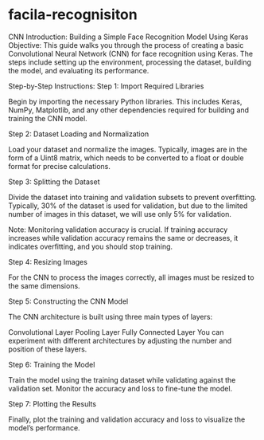 # facila-recognisiton

CNN Introduction: Building a Simple Face Recognition Model Using Keras
Objective:
This guide walks you through the process of creating a basic Convolutional Neural Network (CNN) for face recognition using Keras. The steps include setting up the environment, processing the dataset, building the model, and evaluating its performance.

Step-by-Step Instructions:
Step 1: Import Required Libraries

Begin by importing the necessary Python libraries. This includes Keras, NumPy, Matplotlib, and any other dependencies required for building and training the CNN model.

Step 2: Dataset Loading and Normalization

Load your dataset and normalize the images. Typically, images are in the form of a Uint8 matrix, which needs to be converted to a float or double format for precise calculations.

Step 3: Splitting the Dataset

Divide the dataset into training and validation subsets to prevent overfitting. Typically, 30% of the dataset is used for validation, but due to the limited number of images in this dataset, we will use only 5% for validation.

Note: Monitoring validation accuracy is crucial. If training accuracy increases while validation accuracy remains the same or decreases, it indicates overfitting, and you should stop training.

Step 4: Resizing Images

For the CNN to process the images correctly, all images must be resized to the same dimensions.

Step 5: Constructing the CNN Model

The CNN architecture is built using three main types of layers:

Convolutional Layer
Pooling Layer
Fully Connected Layer
You can experiment with different architectures by adjusting the number and position of these layers.

Step 6: Training the Model

Train the model using the training dataset while validating against the validation set. Monitor the accuracy and loss to fine-tune the model.

Step 7: Plotting the Results

Finally, plot the training and validation accuracy and loss to visualize the model’s performance.
